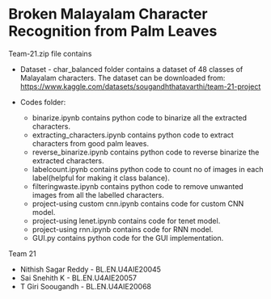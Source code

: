# Broken Malayalam Character Recognition from Palm Leaves

Team-21.zip file contains

- Dataset - char_balanced folder contains a dataset of 48 classes of Malayalam characters.
The dataset can be downloaded from: https://www.kaggle.com/datasets/sougandhthatavarthi/team-21-project

- Codes folder:
	- binarize.ipynb contains python code to binarize all the extracted characters.
	- extracting_characters.ipynb contains python code to extract characters from good palm leaves.
	- reverse_binarize.ipynb contains python code to reverse binarize the extracted characters.
	- labelcount.ipynb contains python code to count no of images in each label(helpful for making it class balance).
	- filteringwaste.ipynb contains python code to remove unwanted images from all the labelled characters.
	- project-using custom cnn.ipynb contains code for custom CNN model.
	- project-using lenet.ipynb contains code for tenet model.
	- project-using rnn.ipynb contains code for RNN model.
	- GUI.py contains python code for the GUI implementation.



Team 21
- Nithish Sagar Reddy - BL.EN.U4AIE20045
- Sai Snehith K - BL.EN.U4AIE20057
- T Giri Soougandh - BL.EN.U4AIE20068
